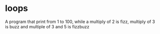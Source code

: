 # loops
A program that print from 1 to 100, while a multiply of 2 is fizz, multiply of 3 is buzz and multiple of 3 and 5 is fizzbuzz
